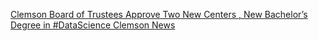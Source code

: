 [Clemson Board of Trustees Approve Two New Centers , New Bachelor’s Degree in #DataScience   Clemson News](https://qi.tc/qi/111220)